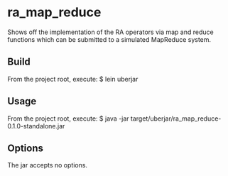 # ra_map_reduce

Shows off the implementation of the RA operators via map and reduce functions which can
be submitted to a simulated MapReduce system.

## Build

From the project root, execute:
     $ lein uberjar

## Usage

From the project root, execute:
    $ java -jar target/uberjar/ra_map_reduce-0.1.0-standalone.jar

## Options

The jar accepts no options.